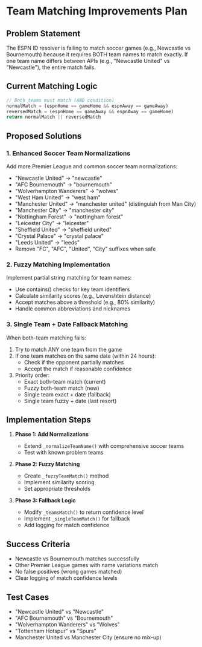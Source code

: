 # Team Matching Improvements Plan

## Problem Statement
The ESPN ID resolver is failing to match soccer games (e.g., Newcastle vs Bournemouth) because it requires BOTH team names to match exactly. If one team name differs between APIs (e.g., "Newcastle United" vs "Newcastle"), the entire match fails.

## Current Matching Logic
```dart
// Both teams must match (AND condition)
normalMatch = (espnHome == gameHome && espnAway == gameAway)
reversedMatch = (espnHome == gameAway && espnAway == gameHome)
return normalMatch || reversedMatch
```

## Proposed Solutions

### 1. Enhanced Soccer Team Normalizations
Add more Premier League and common soccer team normalizations:
- "Newcastle United" → "newcastle"
- "AFC Bournemouth" → "bournemouth"
- "Wolverhampton Wanderers" → "wolves"
- "West Ham United" → "west ham"
- "Manchester United" → "manchester united" (distinguish from Man City)
- "Manchester City" → "manchester city"
- "Nottingham Forest" → "nottingham forest"
- "Leicester City" → "leicester"
- "Sheffield United" → "sheffield united"
- "Crystal Palace" → "crystal palace"
- "Leeds United" → "leeds"
- Remove "FC", "AFC", "United", "City" suffixes when safe

### 2. Fuzzy Matching Implementation
Implement partial string matching for team names:
- Use contains() checks for key team identifiers
- Calculate similarity scores (e.g., Levenshtein distance)
- Accept matches above a threshold (e.g., 80% similarity)
- Handle common abbreviations and nicknames

### 3. Single Team + Date Fallback Matching
When both-team matching fails:
1. Try to match ANY one team from the game
2. If one team matches on the same date (within 24 hours):
   - Check if the opponent partially matches
   - Accept the match if reasonable confidence
3. Priority order:
   - Exact both-team match (current)
   - Fuzzy both-team match (new)
   - Single team exact + date (fallback)
   - Single team fuzzy + date (last resort)

## Implementation Steps

1. **Phase 1: Add Normalizations**
   - Extend `_normalizeTeamName()` with comprehensive soccer teams
   - Test with known problem teams

2. **Phase 2: Fuzzy Matching**
   - Create `_fuzzyTeamMatch()` method
   - Implement similarity scoring
   - Set appropriate thresholds

3. **Phase 3: Fallback Logic**
   - Modify `_teamsMatch()` to return confidence level
   - Implement `_singleTeamMatch()` for fallback
   - Add logging for match confidence

## Success Criteria
- Newcastle vs Bournemouth matches successfully
- Other Premier League games with name variations match
- No false positives (wrong games matched)
- Clear logging of match confidence levels

## Test Cases
- "Newcastle United" vs "Newcastle"
- "AFC Bournemouth" vs "Bournemouth"
- "Wolverhampton Wanderers" vs "Wolves"
- "Tottenham Hotspur" vs "Spurs"
- Manchester United vs Manchester City (ensure no mix-up)